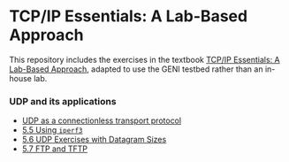 # TCP/IP Essentials: A Lab-Based Approach

This repository includes the exercises in the textbook [TCP/IP Essentials: A Lab-Based Approach](https://www.amazon.com/TCP-IP-Essentials-Lab-Based-Approach/dp/052160124X), adapted to use the GENI testbed rather than an in-house lab.


### UDP and its applications

* [UDP as a connectionless transport protocol](el5373-lab5-5z.md)
* [5.5 Using `iperf3`](el5373-lab5-55.md)
* [5.6 UDP Exercises with Datagram Sizes](el5373-lab5-56.md)
* [5.7 FTP and TFTP](el5373-lab5-58.md)
